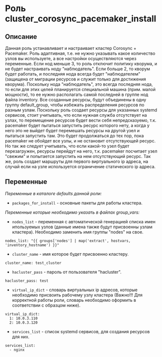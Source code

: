 # Роль cluster_corosync_pacemaker_install

## Описание

Данная роль устанавливает и настраивает кластер Corosync + Pacemaker.
Роль адаптивная, т.е. не нужно указывать какое количество узлов вы используете, а все настройки осуществляются через переменные.
Если нод меньше 3, то роль отключит политику кворума, и не будет настраивать ноду "наблюдатель". Если больше 2, то кворум будет работать, и последняя нода всегда будет "наблюдателем" (защищена от миграции ресурсов и служит только для достижения кворума). Поскольку нода "наблюдатель", это всегда последняя нода, то если для этих целей планируется специальной машина (прим. малой мощности), то ее нужно располагать самой последней в группе нод файла inventory.
Все созданные ресурсы, будут объединены в одну группу default_group, чтобы избежать распределения ресурсов по разным узлам.
Поскольку роль создает ресурсы для указанных systemd сервисов, стоит учитывать, что если нужная служба отсутствует на узлах, то перемещение ресурсов будет вести себя непредсказуемо, т.к. pacemaker будет пытаться запустить ресурс которого нету, а когда у него это не выйдет будет перемешать ресурсы на другой узел и пытаться запустить там. Это будет продолжаться до тех пор, пока pacemaker не обойдет все узлы, и не остановит отсутствующей ресурс. Но так же следует учитывать, что если какой-то узел будет перезагружен, ресурсы перейдут на него, т.к. pacemaker посчитает узел "свежим" и попытается запустить на нем отсутствующий ресурс.
Так же, роль создает маршруты для первого виртуального ip адреса, на случай если на узле используется ограничение статического ip адреса.

## Переменные

*Переменные в каталоге defaults данной роли:*

- `packages_for_install` - основные пакеты для работы кластера.

*Переменные которые необходимо указать в файлах group_vars:*

- `nodes_list` - переменная с автоматической генерацией списка имен ипользуемых узлов (данные имена также будут присвоенны узлам кластера). Необходимо заменить имя группы "nodes" на свое.
```
nodes_list: "{{ groups['nodes'] | map('extract', hostvars, 'inventory_hostname') }}"
```

- `cluster_name` - имя которое будет присвоенно кластеру.
```
cluster_name: test_cluster
```

- `hacluster_pass` - пароль от пользователя "hacluster".
```
hacluster_pass: test
```

- `virtual_ip_dict` - словарь виртуальных ip адресов, которые необходимо присвоить рабочему узлу кластера (Важно!!! Для корректной работы роли, словарь необходимо оформить в соответствии с образцом ниже).
```
virtual_ip_dict:
  1: 10.0.3.110
  2: 10.0.3.120
```

- `services_list` - список systemd сервисов, для создания ресурсов для них.
```
services_list:
  - nginx
```

